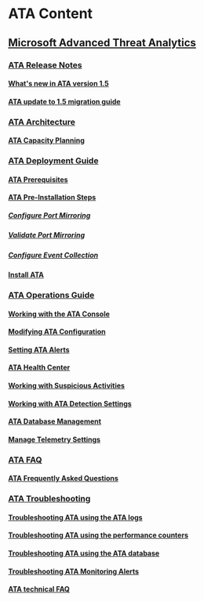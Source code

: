 # ATA Content
## [Microsoft Advanced Threat Analytics](Microsoft_Advanced_Threat_Analytics.md)
### [ATA Release Notes](ATA_Release_Notes.md)
#### [What's new in ATA version 1.5](What_s_new_in_ATA_version_1.5.md)
#### [ATA update to 1.5 migration guide](ATA_update_to_1.5_migration_guide.md)
### [ATA Architecture](ATA_Architecture.md)
#### [ATA Capacity Planning](ATA_Capacity_Planning.md)
### [ATA Deployment Guide](ATA_Deployment_Guide.md)
#### [ATA Prerequisites](ATA_Prerequisites.md)
#### [ATA Pre-Installation Steps](ATA_Pre-Installation_Steps.md)
##### [Configure Port Mirroring](Configure_Port_Mirroring.md)
##### [Validate Port Mirroring](Validate_Port_Mirroring.md)
##### [Configure Event Collection](Configure_Event_Collection.md)
#### [Install ATA](Install_ATA.md)
### [ATA Operations Guide](ATA_Operations_Guide.md)
#### [Working with the ATA Console](Working_with_the_ATA_Console.md)
#### [Modifying ATA Configuration](Modifying_ATA_Configuration.md)
#### [Setting ATA Alerts](Setting_ATA_Alerts.md)
#### [ATA Health Center](ATA_Health_Center.md)
#### [Working with Suspicious Activities](Working_with_Suspicious_Activities.md)
#### [Working with ATA Detection Settings](Working_with_ATA_Detection_Settings.md)
#### [ATA Database Management](ATA_Database_Management.md)
#### [Manage Telemetry Settings](Manage_Telemetry_Settings.md)
### [ATA FAQ](ATA_FAQ.md)
#### [ATA Frequently Asked Questions](ATA_Frequently_Asked_Questions.md)
### [ATA Troubleshooting](ATA_Troubleshooting.md)
#### [Troubleshooting ATA using the ATA logs](Troubleshooting_ATA_using_the_ATA_logs.md)
#### [Troubleshooting ATA using the performance counters](Troubleshooting_ATA_using_the_performance_counters.md)
#### [Troubleshooting ATA using the ATA database](Troubleshooting_ATA_using_the_ATA_database.md)
#### [Troubleshooting ATA Monitoring Alerts](Troubleshooting_ATA_Monitoring_Alerts.md)
#### [ATA technical FAQ](ATA_technical_FAQ.md)
